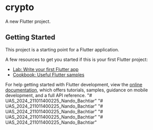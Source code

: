 # crypto

A new Flutter project.

## Getting Started

This project is a starting point for a Flutter application.

A few resources to get you started if this is your first Flutter project:

- [Lab: Write your first Flutter app](https://docs.flutter.dev/get-started/codelab)
- [Cookbook: Useful Flutter samples](https://docs.flutter.dev/cookbook)

For help getting started with Flutter development, view the
[online documentation](https://docs.flutter.dev/), which offers tutorials,
samples, guidance on mobile development, and a full API reference.
"# UAS_2024_211011400225_Nando_Bachtiar" 
"# UAS_2024_211011400225_Nando_Bachtiar" 
"# UAS_2024_211011400225_Nando_Bachtiar" 
"# UAS_2024_211011400225_Nando_Bachtiar" 
"# UAS_2024_211011400225_Nando_Bachtiar" 
